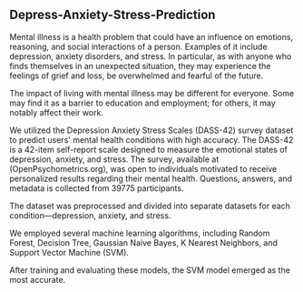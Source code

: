 ## Depress-Anxiety-Stress-Prediction

Mental illness is a health problem that could have an influence on emotions, reasoning, and social interactions of a person. Examples of it include depression, anxiety disorders, and stress. In particular, as with anyone who finds themselves in an unexpected situation, they may experience the feelings of grief and loss, be overwhelmed and fearful of the future.

The impact of living with mental illness may be different for everyone. Some may find it as a barrier to education and employment; for others, it may notably affect their work.

We utilized the Depression Anxiety Stress Scales (DASS-42) survey dataset to predict users' mental health conditions with high accuracy. The DASS-42 is a 42-item self-report scale designed to measure the emotional states of depression, anxiety, and stress. The survey, available at (OpenPsychometrics.org), was open to individuals motivated to receive personalized results regarding their mental health. Questions, answers, and metadata is collected from 39775 participants.

The dataset was preprocessed and divided into separate datasets for each condition—depression, anxiety, and stress.

We employed several machine learning algorithms, including Random Forest, Decision Tree, Gaussian Naive Bayes, K Nearest Neighbors, and Support Vector Machine (SVM).

After training and evaluating these models, the SVM model emerged as the most accurate.
